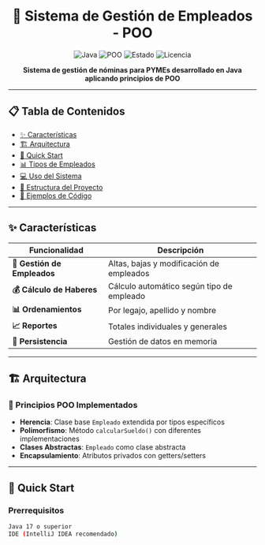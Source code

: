 <div align="center">

# 💼 Sistema de Gestión de Empleados - POO

![Java](https://img.shields.io/badge/Java-17-ED8B00?style=for-the-badge&logo=openjdk&logoColor=white)
![POO](https://img.shields.io/badge/Paradigma-POO-007396?style=for-the-badge&logo=java&logoColor=white)
![Estado](https://img.shields.io/badge/Estado-✅_Completado-28a745?style=for-the-badge)
![Licencia](https://img.shields.io/badge/Licencia-MIT-yellow?style=for-the-badge)

**Sistema de gestión de nóminas para PYMEs desarrollado en Java aplicando principios de POO**

</div>

---

## 📋 Tabla de Contenidos
- [✨ Características](#-características)
- [🏗️ Arquitectura](#️-arquitectura)
- [🚀 Quick Start](#-quick-start)
- [📊 Tipos de Empleados](#-tipos-de-empleados)
- [💻 Uso del Sistema](#-uso-del-sistema)
- [📁 Estructura del Proyecto](#-estructura-del-proyecto)
- [🎯 Ejemplos de Código](#-ejemplos-de-código)

---

## ✨ Características

<div align="center">

| Funcionalidad | Descripción |
|---------------|-------------|
| **👥 Gestión de Empleados** | Altas, bajas y modificación de empleados |
| **💰 Cálculo de Haberes** | Cálculo automático según tipo de empleado |
| **📊 Ordenamientos** | Por legajo, apellido y nombre |
| **📈 Reportes** | Totales individuales y generales |
| **💾 Persistencia** | Gestión de datos en memoria |

</div>

---

## 🏗️ Arquitectura

### 🔷 Principios POO Implementados
- **Herencia**: Clase base `Empleado` extendida por tipos específicos
- **Polimorfismo**: Método `calcularSueldo()` con diferentes implementaciones
- **Clases Abstractas**: `Empleado` como clase abstracta
- **Encapsulamiento**: Atributos privados con getters/setters

---

## 🚀 Quick Start

### Prerrequisitos
```bash
Java 17 o superior
IDE (IntelliJ IDEA recomendado)
